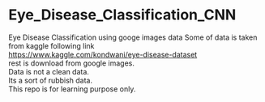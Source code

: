# Eye_Disease_Classification_CNN
 Eye Disease Classification using googe images data
Some of data is taken from kaggle following link  
https://www.kaggle.com/kondwani/eye-disease-dataset  
rest is download from google images.  
Data is not a clean data.   
Its a sort of rubbish data.  
This repo is for learning purpose only.  
